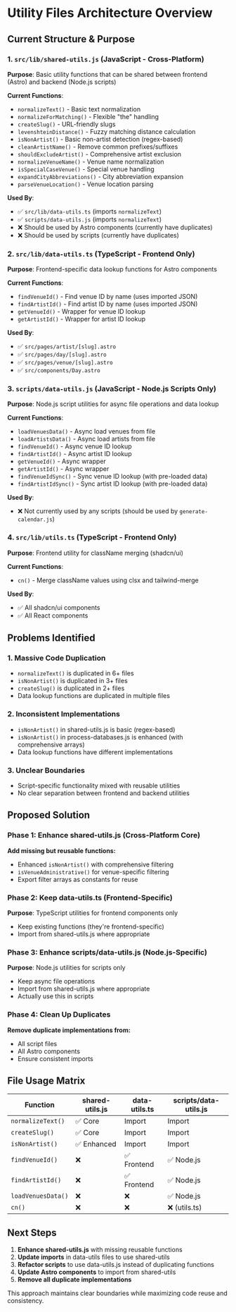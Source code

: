 # Utility Files Architecture Overview

## Current Structure & Purpose

### 1. `src/lib/shared-utils.js` (JavaScript - Cross-Platform)

**Purpose**: Basic utility functions that can be shared between frontend (Astro) and backend (Node.js scripts)

**Current Functions**:

- `normalizeText()` - Basic text normalization
- `normalizeForMatching()` - Flexible "the" handling
- `createSlug()` - URL-friendly slugs
- `levenshteinDistance()` - Fuzzy matching distance calculation
- `isNonArtist()` - Basic non-artist detection (regex-based)
- `cleanArtistName()` - Remove common prefixes/suffixes
- `shouldExcludeArtist()` - Comprehensive artist exclusion
- `normalizeVenueName()` - Venue name normalization
- `isSpecialCaseVenue()` - Special venue handling
- `expandCityAbbreviations()` - City abbreviation expansion
- `parseVenueLocation()` - Venue location parsing

**Used By**:

- ✅ `src/lib/data-utils.ts` (imports `normalizeText`)
- ✅ `scripts/data-utils.js` (imports `normalizeText`)
- ❌ Should be used by Astro components (currently have duplicates)
- ❌ Should be used by scripts (currently have duplicates)

### 2. `src/lib/data-utils.ts` (TypeScript - Frontend Only)

**Purpose**: Frontend-specific data lookup functions for Astro components

**Current Functions**:

- `findVenueId()` - Find venue ID by name (uses imported JSON)
- `findArtistId()` - Find artist ID by name (uses imported JSON)
- `getVenueId()` - Wrapper for venue ID lookup
- `getArtistId()` - Wrapper for artist ID lookup

**Used By**:

- ✅ `src/pages/artist/[slug].astro`
- ✅ `src/pages/day/[slug].astro`
- ✅ `src/pages/venue/[slug].astro`
- ✅ `src/components/Day.astro`

### 3. `scripts/data-utils.js` (JavaScript - Node.js Scripts Only)

**Purpose**: Node.js script utilities for async file operations and data lookup

**Current Functions**:

- `loadVenuesData()` - Async load venues from file
- `loadArtistsData()` - Async load artists from file
- `findVenueId()` - Async venue ID lookup
- `findArtistId()` - Async artist ID lookup
- `getVenueId()` - Async wrapper
- `getArtistId()` - Async wrapper
- `findVenueIdSync()` - Sync venue ID lookup (with pre-loaded data)
- `findArtistIdSync()` - Sync artist ID lookup (with pre-loaded data)

**Used By**:

- ❌ Not currently used by any scripts (should be used by `generate-calendar.js`)

### 4. `src/lib/utils.ts` (TypeScript - Frontend Only)

**Purpose**: Frontend utility for className merging (shadcn/ui)

**Current Functions**:

- `cn()` - Merge className values using clsx and tailwind-merge

**Used By**:

- ✅ All shadcn/ui components
- ✅ All React components

## Problems Identified

### 1. Massive Code Duplication

- `normalizeText()` is duplicated in 6+ files
- `isNonArtist()` is duplicated in 3+ files
- `createSlug()` is duplicated in 2+ files
- Data lookup functions are duplicated in multiple files

### 2. Inconsistent Implementations

- `isNonArtist()` in shared-utils.js is basic (regex-based)
- `isNonArtist()` in process-databases.js is enhanced (with comprehensive arrays)
- Data lookup functions have different implementations

### 3. Unclear Boundaries

- Script-specific functionality mixed with reusable utilities
- No clear separation between frontend and backend utilities

## Proposed Solution

### Phase 1: Enhance shared-utils.js (Cross-Platform Core)

**Add missing but reusable functions:**

- Enhanced `isNonArtist()` with comprehensive filtering
- `isVenueAdministrative()` for venue-specific filtering
- Export filter arrays as constants for reuse

### Phase 2: Keep data-utils.ts (Frontend-Specific)

**Purpose**: TypeScript utilities for frontend components only

- Keep existing functions (they're frontend-specific)
- Import from shared-utils.js where appropriate

### Phase 3: Enhance scripts/data-utils.js (Node.js-Specific)

**Purpose**: Node.js utilities for scripts only

- Keep async file operations
- Import from shared-utils.js where appropriate
- Actually use this in scripts

### Phase 4: Clean Up Duplicates

**Remove duplicate implementations from:**

- All script files
- All Astro components
- Ensure consistent imports

## File Usage Matrix

| Function           | shared-utils.js | data-utils.ts | scripts/data-utils.js |
| ------------------ | --------------- | ------------- | --------------------- |
| `normalizeText()`  | ✅ Core         | Import        | Import                |
| `createSlug()`     | ✅ Core         | Import        | Import                |
| `isNonArtist()`    | ✅ Enhanced     | Import        | Import                |
| `findVenueId()`    | ❌              | ✅ Frontend   | ✅ Node.js            |
| `findArtistId()`   | ❌              | ✅ Frontend   | ✅ Node.js            |
| `loadVenuesData()` | ❌              | ❌            | ✅ Node.js            |
| `cn()`             | ❌              | ❌            | ❌ (utils.ts)         |

## Next Steps

1. **Enhance shared-utils.js** with missing reusable functions
2. **Update imports** in data-utils files to use shared-utils
3. **Refactor scripts** to use data-utils.js instead of duplicating functions
4. **Update Astro components** to import from shared-utils
5. **Remove all duplicate implementations**

This approach maintains clear boundaries while maximizing code reuse and consistency.
